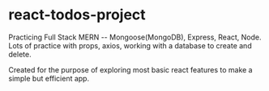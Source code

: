 # react-todos-project
Practicing Full Stack MERN -- Mongoose(MongoDB), Express, React, Node. Lots of practice with props, axios, working with a database to create and delete.

Created for the purpose of exploring most basic react features to make a simple but efficient app.

